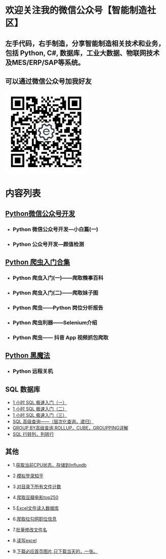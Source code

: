 
# 欢迎关注我的微信公众号【智能制造社区】

## 左手代码，右手制造，分享智能制造相关技术和业务，包括 Python, C#, 数据库，工业大数据、物联网技术及MES/ERP/SAP等系统。

## 可以通过微信公众号加我好友

![二维码](脚本集合/qrcode.jpg)

# 内容列表

## [Python微信公众号开发](https://github.com/injetlee/Python/tree/master/wechat)

- ### Python 微信公众号开发—小白篇(一)

- ### Python 公众号开发—颜值检测

## [Python 爬虫入门合集](https://github.com/injetlee/Python/tree/master/%E7%88%AC%E8%99%AB%E9%9B%86%E5%90%88)

- ### Python 爬虫入门(一)——爬取糗事百科

- ### Python 爬虫入门(二)——爬取妹子图

- ### Python 爬虫——Python 岗位分析报告

- ### Python 爬虫利器——Selenium介绍

- ### Python 爬虫—— 抖音 App 视频抓包爬取

## [Python 黑魔法](https://github.com/injetlee/Python/tree/master/Python%20%E9%BB%91%E9%AD%94%E6%B3%95)

- ### Python 远程关机

## SQL 数据库

- [1 小时 SQL 极速入门（一）](https://mp.weixin.qq.com/s/Lx4B349OlD49ihJPnB6YiA)
- [1 小时 SQL 极速入门（二）](https://mp.weixin.qq.com/s/D-CEtGYomne5kV_Ji4lodA)
- [1 小时 SQL 极速入门（三）](https://mp.weixin.qq.com/s/7aJqrhCNcvnt2gO3p5P50Q)
- [SQL 高级查询——（层次化查询，递归）](https://mp.weixin.qq.com/s/R9Yldd-5AK4ObRA9Lfbz-Q)
- [GROUP BY高级查询,ROLLUP，CUBE，GROUPPING详解](https://mp.weixin.qq.com/s/_OK6dtHGhp7ukC2pe1ginQ)
- [SQL 行转列，列转行](https://mp.weixin.qq.com/s/xOFIg42FQhNpyg94ajhtqQ)

## 其他

- 1.[获取当前CPU状态，存储到Influxdb](https://github.com/injetlee/demo/blob/master/CpuToInfluxdb.py)

- 2.[模拟登录知乎](https://github.com/injetlee/demo/blob/master/login_zhihu.py)

- 3.[对目录下所有文件计数](https://github.com/injetlee/demo/blob/master/countFile.py)

- 4.[爬取豆瓣电影top250](https://github.com/injetlee/demo/blob/master/douban_movie.py)

- 5.[Excel文件读入数据库](https://github.com/injetlee/demo/blob/master/excelToDatabase.py)

- 6.[爬取拉勾网职位信息](https://github.com/injetlee/demo/blob/master/lagouSpider.py)

- 7.[批量修改文件名](https://github.com/injetlee/demo/blob/master/ModifyFilename.py)

- 8.[读写excel](https://github.com/injetlee/demo/blob/master/readExcel.py)

- 9.[下载必应首页图片,只下载当天的，一张。](https://github.com/injetlee/Python/blob/master/biyingSpider.py)

